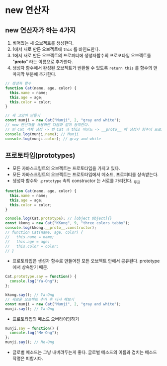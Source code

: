 # new 연산자

## new 연산자가 하는 4가지

1. 비어있는 새 오브젝트를 생성한다.
2. 1에서 새로 만든 오브젝트에 `this` 를 바인드한다.
3. 1에서 새로 만든 오브젝트의 프로퍼티에 생성자함수의 프로포타입 오브젝트를 "**proto**" 라는 이름으로 추가한다.
4. 생성자 함수에서 완성된 오브젝트가 반환될 수 있도록 `return this` 를 함수의 맨 마지막 부분에 추가한다.

```javascript : 먼지 재활용
// 생성자 함수
function Cat(name, age, color) {
  this.name = name;
  this.age = age;
  this.color = color;
}

// 새 고양이 만들기
const munji = new Cat("Munji", 2, "gray and white");
// new 연산자를 사용하면 다음과 같이 동작한다.
// 빈 Cat 객체 생성 -> 빈 Cat 과 this 바인드 -> __proto__ 에 생성자 함수의 프로토 타입 오브젝트 추가 -> 생성자 함수에 return this 추가
console.log(munji.name); // Munji
console.log(munji.color); // gray and white
```

## 프로토타입(prototypes)

- 모든 자바스크립트의 오브젝트는 프로토타입을 가지고 있다.
- 모든 자바스크립트의 오브젝트는 프로토타입에서 메소드, 프로퍼티를 상속받는다.
- 생성자 함수와 `.prototype` 속의 constructor 는 서로를 가리킨다. <sub>루프</sub>

```javascript
function Cat(name, age, color) {
  this.name = name;
  this.age = age;
  this.color = color;
}

console.log(Cat.prototype); // [object Object]{}
const kkong = new Cat("KKong", 9, "three colors tabby");
console.log(kkong.__proto__.constructor);
// function Cat(name, age, color) {
//   this.name = name;
//   this.age = age;
//   this.color = color;
// }
```

- 프로토타입은 생성자 함수로 만들어진 모든 오브젝트 안에서 공유된다. prototype 에서 상속받기 때문.

```javascript : 생성자 함수 Cat 의 prototype 에 함수 추가
Cat.prototype.say = function() {
  console.log("Ya-Ong");
};

kkong.say(); // Ya-Ong
// 새로운 오브젝트 추가 후 다시 해보기
const munji = new Cat("Munji", 2, "gray and white");
munji.say(); // Ya-Ong
```

- 프로토타입의 메소드 오버라이딩하기

```javascript : munji.say 오버라이딩 하기
munji.say = function() {
  console.log("Me-Ong");
};
munji.say(); // Me-Ong
```

- 글로벌 메소드는 그냥 내버려두는게 좋다. 글로벌 메소드의 이름과 겹치는 메소드 작명은 피합시다.
